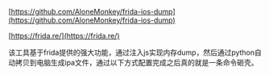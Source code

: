 [https://github.com/AloneMonkey/frida-ios-dump](https://github.com/AloneMonkey/frida-ios-dump)

[https://frida.re/](https://frida.re/)

该工具基于frida提供的强大功能，通过注入js实现内存dump，然后通过python自动拷贝到电脑生成ipa文件，通过以下方式配置完成之后真的就是一条命令砸壳。
